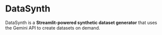 # DataSynth

DataSynth is a **Streamlit-powered synthetic dataset generator** that uses the Gemini API to create datasets on demand.
